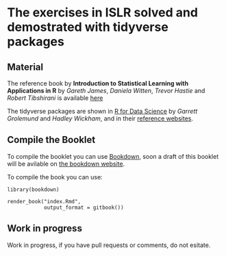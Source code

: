 # The exercises in ISLR solved and demostrated with tidyverse packages

## Material

The reference book by **Introduction to Statistical Learning with Applications in R** by *Gareth James*, *Daniela Witten*, *Trevor Hastie* and *Robert Tibshirani* is available [here](https://www-bcf.usc.edu/~gareth/ISL/)

The tidyverse packages are shown in [R for Data Science](http://r4ds.had.co.nz/) by *Garrett Grolemund* and *Hadley Wickham*, and in their [reference websites](https://www.tidyverse.org/).

## Compile the Booklet

To compile the booklet you can use [Bookdown](https://bookdown.org/yihui/bookdown/), soon a draft of this booklet will be avilable on [the bookdown website](https://bookdown.org/).

To compile the book you can use:

```{r}
library(bookdown)

render_book("index.Rmd",
            output_format = gitbook())
```

## Work in progress

Work in progress, if you have pull requests or comments, do not esitate.